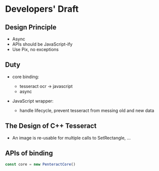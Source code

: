 # Developers' Draft

## Design Principle

- Async
- APIs should be JavaScript-ify
- Use Pix, no exceptions

## Duty

- core binding:
  - tesseract ocr -> javascript
  - async

- JavaScript wrapper:
  - handle lifecycle, prevent tesseract from messing old and new data

## The Design of C++ Tesseract

- An image is re-usable for multiple calls to SetRectangle, ...

## APIs of binding

```js
const core = new PenteractCore()
```
